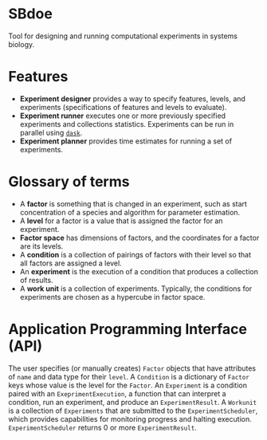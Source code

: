 # SBdoe
Tool for designing and running computational experiments in systems biology.

# Features
* **Experiment designer** provides a way to specify features, levels, and experiments (specifications of features and levels to evaluate).
* **Experiment runner** executes one or more previously specified experiments and collections statistics. Experiments can be run in parallel using [``dask``](https://www.dask.org/).
* **Experiment planner** provides time estimates for running a set of experiments.

# Glossary of terms
* A **factor** is something that is changed in an experiment, such as start concentration of a species and algorithm for parameter estimation.
* A **level** for a factor is a value that is assigned the factor for an experiment.
* **Factor space** has dimensions of factors, and the coordinates for a factor are its levels.
* A **condition** is a collection of pairings of factors with their level so that all factors are assigned a level.
* An **experiment** is the execution of a condition that produces a collection of results.
* A **work unit** is a collection of experiments. Typically, the conditions for experiments are chosen as a hypercube in factor space.

# Application Programming Interface (API)
The user specifies (or manually creates) ``Factor`` objects that have attributes of ``name`` and data type for their ``level``.
A ``Condition`` is a dictionary of ``Factor`` keys whose value is the level for the ``Factor``.
An ``Experiment`` is a condition paired with an ``ExeprimentExecution``, a function that can interpret a condition,
run an experiment, and produce an ``ExperimentResult``.
A ``Workunit`` is a collection of ``Experiments`` that are submitted to the ``ExperimentScheduler``, which provides capabilities for monitoring progress and halting execution.
``ExperimentScheduler`` returns 0 or more ``ExperimentResult``.
